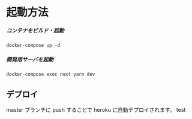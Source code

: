 # 起動方法

##### コンテナをビルド・起動

```
docker-compose up -d
```

##### 開発用サーバを起動

```
docker-compose exec nuxt yarn dev
```

## デプロイ

master ブランチに push することで heroku に自動デプロイされます。
test
